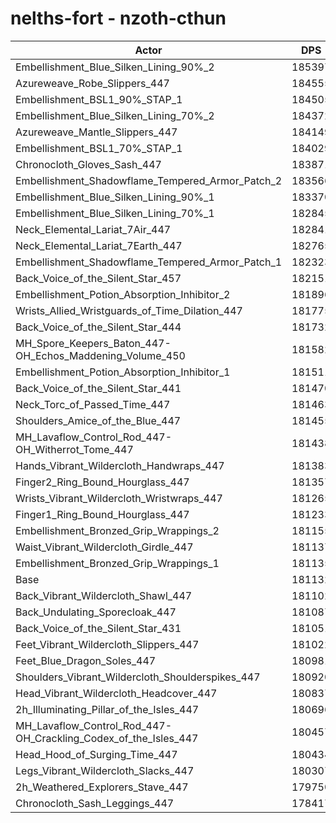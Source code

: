 # nelths-fort - nzoth-cthun
| Actor | DPS | Increase |
|---|:---:|:---:|
|Embellishment_Blue_Silken_Lining_90%_2|185397|2.35%|
|Azureweave_Robe_Slippers_447|184555|1.89%|
|Embellishment_BSL1_90%_STAP_1|184505|1.86%|
|Embellishment_Blue_Silken_Lining_70%_2|184372|1.79%|
|Azureweave_Mantle_Slippers_447|184149|1.67%|
|Embellishment_BSL1_70%_STAP_1|184029|1.60%|
|Chronocloth_Gloves_Sash_447|183871|1.51%|
|Embellishment_Shadowflame_Tempered_Armor_Patch_2|183566|1.34%|
|Embellishment_Blue_Silken_Lining_90%_1|183370|1.24%|
|Embellishment_Blue_Silken_Lining_70%_1|182845|0.95%|
|Neck_Elemental_Lariat_7Air_447|182841|0.94%|
|Neck_Elemental_Lariat_7Earth_447|182765|0.90%|
|Embellishment_Shadowflame_Tempered_Armor_Patch_1|182323|0.66%|
|Back_Voice_of_the_Silent_Star_457|182151|0.56%|
|Embellishment_Potion_Absorption_Inhibitor_2|181896|0.42%|
|Wrists_Allied_Wristguards_of_Time_Dilation_447|181775|0.35%|
|Back_Voice_of_the_Silent_Star_444|181732|0.33%|
|MH_Spore_Keepers_Baton_447-OH_Echos_Maddening_Volume_450|181582|0.25%|
|Embellishment_Potion_Absorption_Inhibitor_1|181511|0.21%|
|Back_Voice_of_the_Silent_Star_441|181470|0.19%|
|Neck_Torc_of_Passed_Time_447|181463|0.18%|
|Shoulders_Amice_of_the_Blue_447|181455|0.18%|
|MH_Lavaflow_Control_Rod_447-OH_Witherrot_Tome_447|181438|0.17%|
|Hands_Vibrant_Wildercloth_Handwraps_447|181383|0.14%|
|Finger2_Ring_Bound_Hourglass_447|181357|0.12%|
|Wrists_Vibrant_Wildercloth_Wristwraps_447|181265|0.07%|
|Finger1_Ring_Bound_Hourglass_447|181233|0.06%|
|Embellishment_Bronzed_Grip_Wrappings_2|181155|0.01%|
|Waist_Vibrant_Wildercloth_Girdle_447|181137|0.00%|
|Embellishment_Bronzed_Grip_Wrappings_1|181135|0.00%|
|Base|181132|0.00%|
|Back_Vibrant_Wildercloth_Shawl_447|181102|-0.02%|
|Back_Undulating_Sporecloak_447|181087|-0.02%|
|Back_Voice_of_the_Silent_Star_431|181051|-0.04%|
|Feet_Vibrant_Wildercloth_Slippers_447|181022|-0.06%|
|Feet_Blue_Dragon_Soles_447|180981|-0.08%|
|Shoulders_Vibrant_Wildercloth_Shoulderspikes_447|180920|-0.12%|
|Head_Vibrant_Wildercloth_Headcover_447|180837|-0.16%|
|2h_Illuminating_Pillar_of_the_Isles_447|180696|-0.24%|
|MH_Lavaflow_Control_Rod_447-OH_Crackling_Codex_of_the_Isles_447|180457|-0.37%|
|Head_Hood_of_Surging_Time_447|180434|-0.39%|
|Legs_Vibrant_Wildercloth_Slacks_447|180307|-0.46%|
|2h_Weathered_Explorers_Stave_447|179750|-0.76%|
|Chronocloth_Sash_Leggings_447|178417|-1.50%|
